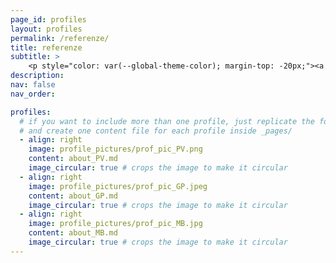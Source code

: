 ```yaml
---
page_id: profiles
layout: profiles
permalink: /referenze/
title: referenze
subtitle: >
    <p style="color: var(--global-theme-color); margin-top: -20px;"><a href="#" onclick="window.location.href='https://marcorosso.com/references/'; return false;">references</a>&nbsp;|&nbsp;<a href='https://marcorosso.com/es/referencia/'>referencia</a></p>
description:
nav: false
nav_order:

profiles:
  # if you want to include more than one profile, just replicate the following block
  # and create one content file for each profile inside _pages/
  - align: right
    image: profile_pictures/prof_pic_PV.png
    content: about_PV.md
    image_circular: true # crops the image to make it circular
  - align: right
    image: profile_pictures/prof_pic_GP.jpeg
    content: about_GP.md
    image_circular: true # crops the image to make it circular
  - align: right
    image: profile_pictures/prof_pic_MB.jpg
    content: about_MB.md
    image_circular: true # crops the image to make it circular
---
```

